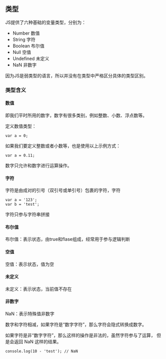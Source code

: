 ## 类型

JS提供了六种基础的变量类型，分别为：

  * Number 数值
  * String 字符
  * Boolean 布尔值
  * Null 空值
  * Undefined 未定义
  * NaN 非数字

因为JS是弱类型的语言，所以并没有在类型中严格区分具体的类型区别。

### 类型含义

#### 数值

即我们平时所用的数字，数字有很多类别，例如整数、小数、浮点数等。

定义数值类型：

```
var a = 0;
```

如果我们要定义整数或者小数等，也是使用以上示例方式：

```
var a = 0.11;
```

数字只允许和数字进行运算操作。

#### 字符

字符是由成对的引号（双引号或单引号）包裹的字符，字符

```
var a = '123';
var b = 'test';
```

字符只参与字符串拼接


#### 布尔值

布尔值：表示状态，由true和flase组成，经常用于参与逻辑判断


#### 空值

空值：表示状态，值为空

#### 未定义

未定义：表示状态，当前值不存在

#### 非数字

NaN：表示特殊值非数字

数字和字符相减，如果字符是“数字字符”，那么字符会隐式转换成数字。

如果字符是非“数字字符”，那么这样的操作是非法的，虽然字符参与了运算，
但是会返回 NaN 这样的结果。

```
console.log(10 - 'test'); // NaN
```
